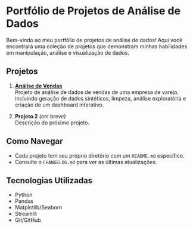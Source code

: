 # Portfólio de Projetos de Análise de Dados

Bem-vindo ao meu portfólio de projetos de análise de dados! Aqui você encontrará uma coleção de projetos que demonstram minhas habilidades em manipulação, análise e visualização de dados.

## Projetos

1. **[Análise de Vendas](analise-vendas/README.md)**  
   Projeto de análise de dados de vendas de uma empresa de varejo, incluindo geração de dados sintéticos, limpeza, análise exploratória e criação de um dashboard interativo.

2. **Projeto 2** *(em breve)*  
   Descrição do próximo projeto.

## Como Navegar

- Cada projeto tem seu próprio diretório com um `README.md` específico.
- Consulte o `CHANGELOG.md` para ver as últimas atualizações.

## Tecnologias Utilizadas

- Python
- Pandas
- Matplotlib/Seaborn
- Streamlit
- Git/GitHub